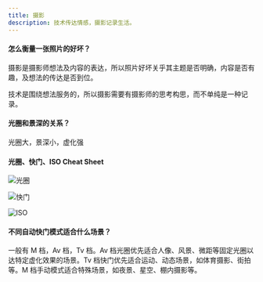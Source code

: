 ```yaml
---
title: 摄影
description: 技术传达情感，摄影记录生活。
---
```


#### 怎么衡量一张照片的好坏？

摄影是摄影师想法及内容的表达，所以照片好坏关乎其主题是否明确，内容是否有趣，及想法的传达是否到位。

技术是围绕想法服务的，所以摄影需要有摄影师的思考构思，而不单纯是一种记录。

#### 光圈和景深的关系？

光圈大，景深小，虚化强

#### 光圈、快门、ISO Cheat Sheet

![光圈](https://mgear-image.oss-cn-shanghai.aliyuncs.com/image/other/202411090118055.png)

![快门](https://mgear-image.oss-cn-shanghai.aliyuncs.com/image/other/202411090127871.png)

![ISO](https://mgear-image.oss-cn-shanghai.aliyuncs.com/image/other/202411090128878.png)

#### 不同自动快门模式适合什么场景？

一般有 M 档，Av 档，Tv 档。Av 档光圈优先适合人像、风景、微距等固定光圈以达特定虚化效果的场景。Tv 档快门优先适合运动、动态场景，如体育摄影、街拍等。M 档手动模式适合特殊场景，如夜景、星空、棚内摄影等。

